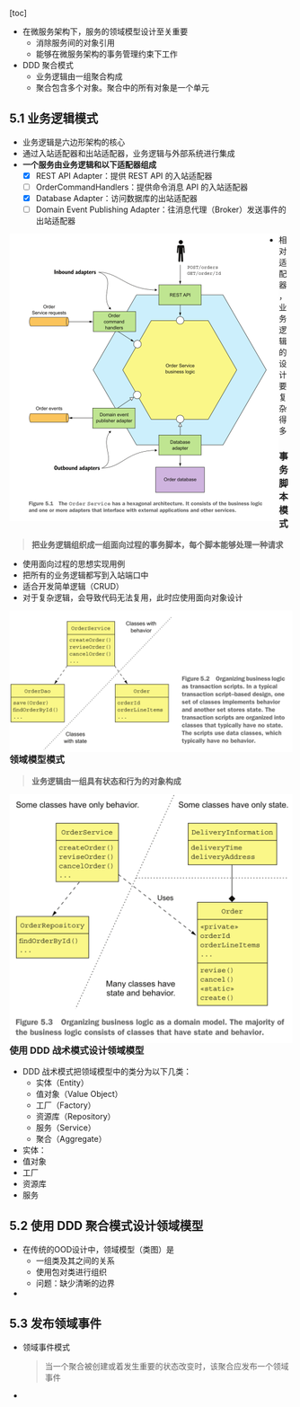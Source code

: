 [toc]

* 在微服务架构下，服务的领域模型设计至关重要
  * 消除服务间的对象引用
  * 能够在微服务架构的事务管理约束下工作
* DDD 聚合模式
  * 业务逻辑由一组聚合构成
  * 聚合包含多个对象。聚合中的所有对象是一个单元

## 5.1 业务逻辑模式

* 业务逻辑是六边形架构的核心
* 通过入站适配器和出站适配器，业务逻辑与外部系统进行集成
* **一个服务由业务逻辑和以下适配器组成**
  * [x] REST API Adapter：提供 REST API 的入站适配器
  * [ ] OrderCommandHandlers：提供命令消息 API 的入站适配器
  * [x] Database Adapter：访问数据库的出站适配器
  * [ ] Domain Event Publishing Adapter：往消息代理（Broker）发送事件的出站适配器

<img src="5.1 订单服务的组成.png" style="zoom:50%; float: left;" />

* 相对适配器，业务逻辑的设计要复杂得多

### 事务脚本模式

> **把业务逻辑组织成一组面向过程的事务脚本，每个脚本能够处理一种请求**

* 使用面向过程的思想实现用例
* 把所有的业务逻辑都写到入站端口中
* 适合开发简单逻辑（CRUD）
* 对于复杂逻辑，会导致代码无法复用，此时应使用面向对象设计

<img src="5.2 事务脚本模式.png" style="zoom:50%; float: left;" />

### 领域模型模式

> **业务逻辑由一组具有状态和行为的对象构成**

<img src="5.3 领域模型模式.png" style="zoom:50%; float: left;" />

### 使用 DDD 战术模式设计领域模型

* DDD 战术模式把领域模型中的类分为以下几类：
  * 实体（Entity）
  * 值对象（Value Object）
  * 工厂（Factory）
  * 资源库（Repository）
  * 服务（Service）
  * 聚合（Aggregate）
* 实体：
* 值对象
* 工厂
* 资源库
* 服务

## 5.2 使用 DDD 聚合模式设计领域模型

* 在传统的OOD设计中，领域模型（类图）是
  * 一组类及其之间的关系
  * 使用包对类进行组织
  * 问题：缺少清晰的边界
* 

## 5.3 发布领域事件

* 领域事件模式 

  > 当一个聚合被创建或着发生重要的状态改变时，该聚合应发布一个领域事件

* 

